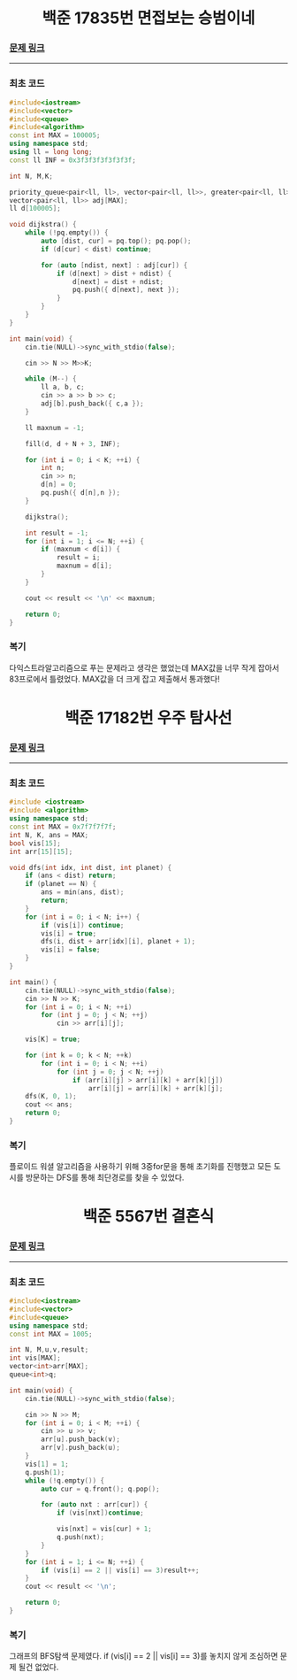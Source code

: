 <h1 align = "center">백준 17835번 면접보는 승범이네</h1>

### [문제 링크](https://www.acmicpc.net/problem/17835 "면접보는 승범이네")
---

### 최초 코드

```cpp
#include<iostream>
#include<vector>
#include<queue>
#include<algorithm>
const int MAX = 100005;
using namespace std;
using ll = long long;
const ll INF = 0x3f3f3f3f3f3f3f;

int N, M,K;

priority_queue<pair<ll, ll>, vector<pair<ll, ll>>, greater<pair<ll, ll>>> pq;
vector<pair<ll, ll>> adj[MAX];
ll d[100005];

void dijkstra() {
	while (!pq.empty()) {
		auto [dist, cur] = pq.top(); pq.pop();
		if (d[cur] < dist) continue;

		for (auto [ndist, next] : adj[cur]) {
			if (d[next] > dist + ndist) {
				d[next] = dist + ndist;
				pq.push({ d[next], next });
			}
		}
	}
}

int main(void) {
	cin.tie(NULL)->sync_with_stdio(false);

	cin >> N >> M>>K;

	while (M--) {
		ll a, b, c;
		cin >> a >> b >> c;
		adj[b].push_back({ c,a });
	}

	ll maxnum = -1;

	fill(d, d + N + 3, INF);

	for (int i = 0; i < K; ++i) {
		int n;
		cin >> n;
		d[n] = 0;
		pq.push({ d[n],n });
	}

	dijkstra();

	int result = -1;
	for (int i = 1; i <= N; ++i) {
		if (maxnum < d[i]) {
			result = i;
			maxnum = d[i];
		}
	}

	cout << result << '\n' << maxnum;

	return 0;
}
```

### 복기
다익스트라알고리즘으로 푸는 문제라고 생각은 했었는데 MAX값을 너무 작게 잡아서 83프로에서 틀렸었다. MAX값을 더 크게 잡고 제출해서 통과했다!

<h1 align = "center">백준 17182번 우주 탐사선</h1>

### [문제 링크](https://www.acmicpc.net/problem/17182 "우주 탐사선")
---

### 최초 코드

```cpp
#include <iostream>
#include <algorithm>
using namespace std;
const int MAX = 0x7f7f7f7f;
int N, K, ans = MAX;
bool vis[15];
int arr[15][15];

void dfs(int idx, int dist, int planet) {
	if (ans < dist) return;
	if (planet == N) {
		ans = min(ans, dist);
		return;
	}
	for (int i = 0; i < N; i++) {
		if (vis[i]) continue;
		vis[i] = true;
		dfs(i, dist + arr[idx][i], planet + 1);
		vis[i] = false;
	}
}

int main() {
	cin.tie(NULL)->sync_with_stdio(false);
	cin >> N >> K;
	for (int i = 0; i < N; ++i)
		for (int j = 0; j < N; ++j)
			cin >> arr[i][j];

	vis[K] = true;

	for (int k = 0; k < N; ++k)
		for (int i = 0; i < N; ++i)
			for (int j = 0; j < N; ++j)
				if (arr[i][j] > arr[i][k] + arr[k][j])
					arr[i][j] = arr[i][k] + arr[k][j];
	dfs(K, 0, 1);
	cout << ans;
	return 0;
}
```

### 복기

플로이드 워셜 알고리즘을 사용하기 위해 3중for문을 통해 초기화를 진행했고 모든 도시를 방문하는 DFS를 통해 최단경로를 찾을 수 있었다.

<h1 align = "center">백준 5567번 결혼식</h1>

### [문제 링크](https://www.acmicpc.net/problem/5567 "결혼식")
---

### 최초 코드

```cpp
#include<iostream>
#include<vector>
#include<queue>
using namespace std;
const int MAX = 1005;

int N, M,u,v,result;
int vis[MAX];
vector<int>arr[MAX];
queue<int>q;

int main(void) {
	cin.tie(NULL)->sync_with_stdio(false);

	cin >> N >> M;
	for (int i = 0; i < M; ++i) {
		cin >> u >> v;
		arr[u].push_back(v);
		arr[v].push_back(u);
	}
	vis[1] = 1;
	q.push(1);
	while (!q.empty()) {
		auto cur = q.front(); q.pop();

		for (auto nxt : arr[cur]) {
			if (vis[nxt])continue;

			vis[nxt] = vis[cur] + 1;
			q.push(nxt);
		}
	}
	for (int i = 1; i <= N; ++i) {
		if (vis[i] == 2 || vis[i] == 3)result++;
	}
	cout << result << '\n';

	return 0;
}
```

### 복기
그래프의 BFS탐색 문제였다.
if (vis[i] == 2 || vis[i] == 3)를 놓치지 않게 조심하면 문제 될건 없었다.